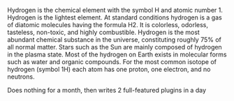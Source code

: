 Hydrogen is the chemical element with the symbol H and atomic number 1. Hydrogen is the lightest element. At standard conditions hydrogen is a gas of diatomic molecules having the formula H2. It is colorless, odorless, tasteless, non-toxic, and highly combustible. Hydrogen is the most abundant chemical substance in the universe, constituting roughly 75% of all normal matter. Stars such as the Sun are mainly composed of hydrogen in the plasma state. Most of the hydrogen on Earth exists in molecular forms such as water and organic compounds. For the most common isotope of hydrogen (symbol 1H) each atom has one proton, one electron, and no neutrons.

Does nothing for a month, then writes 2 full-featured plugins in a day

